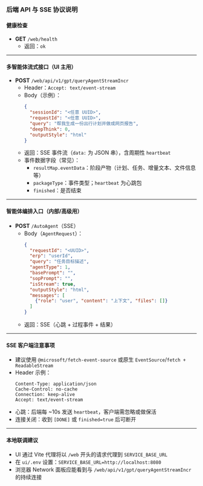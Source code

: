 ### 后端 API 与 SSE 协议说明

#### 健康检查
- **GET** `/web/health`
  - 返回：`ok`

---

#### 多智能体流式接口（UI 主用）
- **POST** `/web/api/v1/gpt/queryAgentStreamIncr`
  - Header：`Accept: text/event-stream`
  - Body（示例）：
    ```json
    {
      "sessionId": "<任意 UUID>",
      "requestId": "<任意 UUID>",
      "query": "帮我生成一份出行计划并做成网页报告",
      "deepThink": 0,
      "outputStyle": "html"
    }
    ```
  - 返回：SSE 事件流（`data:` 为 JSON 串），含周期性 `heartbeat`
  - 事件数据字段（常见）：
    - `resultMap.eventData`：阶段产物（计划、任务、增量文本、文件信息等）
    - `packageType`：事件类型；`heartbeat` 为心跳包
    - `finished`：是否结束

---

#### 智能体编排入口（内部/高级用）
- **POST** `/AutoAgent`（SSE）
  - Body（`AgentRequest`）：
    ```json
    {
      "requestId": "<UUID>",
      "erp": "userId",
      "query": "任务目标描述",
      "agentType": 1,
      "basePrompt": "",
      "sopPrompt": "",
      "isStream": true,
      "outputStyle": "html",
      "messages": [
        {"role": "user", "content": "上下文", "files": []}
      ]
    }
    ```
  - 返回：SSE（心跳 + 过程事件 + 结果）

---

#### SSE 客户端注意事项
- 建议使用 `@microsoft/fetch-event-source` 或原生 `EventSource`/`fetch + ReadableStream`
- Header 示例：
  ```http
  Content-Type: application/json
  Cache-Control: no-cache
  Connection: keep-alive
  Accept: text/event-stream
  ```
- 心跳：后端每 ~10s 发送 `heartbeat`，客户端需忽略或做保活
- 连接关闭：收到 `[DONE]` 或 `finished=true` 后可断开

---

#### 本地联调建议
- UI 通过 Vite 代理将以 `/web` 开头的请求代理到 `SERVICE_BASE_URL`
- 在 `ui/.env` 设置：`SERVICE_BASE_URL=http://localhost:8080`
- 浏览器 Network 面板应能看到与 `/web/api/v1/gpt/queryAgentStreamIncr` 的持续连接


